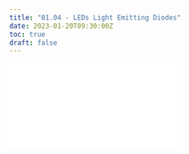 ```yaml
---
title: "01.04 - LEDs Light Emitting Diodes"
date: 2023-01-20T09:30:00Z
toc: true
draft: false
---
```


![Link to included file content](../../../../electronics/leds.md)
